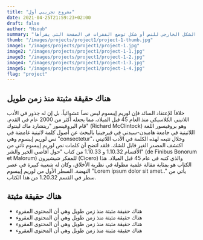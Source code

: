 ```yaml
---
title: "مشروع تجريبي أول"
date: 2021-04-25T21:59:23+02:00
draft: false
author: "Hsoub"
summary: "هناك حقيقة مثبتة منذ زمن طويل وهي أن المحتوى المقروء لصفحة ما سيلهي القارئ عن التركيز على الشكل الخارجي للنص أو شكل توضع الفقرات في الصفحة التي يقرأها"
thumb: "/images/projects/project1/project-1-thumb.jpg"
image1: "/images/projects/project1/project-1.jpg"
image2: "/images/projects/project1/project-1-1.jpg"
image3: "/images/projects/project1/project-1-2.jpg"
image4: "/images/projects/project1/project-1-3.jpg"
image5: "/images/projects/project1/project-1-4.jpg"
flag: "project"
---
```


## هناك حقيقة مثبتة منذ زمن طويل 

خلافاَ للإعتقاد السائد فإن لوريم إيبسوم ليس نصاَ عشوائياً، بل إن له جذور في الأدب اللاتيني الكلاسيكي منذ العام 45 قبل الميلاد، مما يجعله أكثر من 2000 عام في القدم. قام البروفيسور "ريتشارد ماك لينتوك" (Richard McClintock) وهو بروفيسور اللغة اللاتينية في جامعة هامبدن-سيدني في فيرجينيا بالبحث عن أصول كلمة لاتينية غامضة في نص لوريم إيبسوم وهي "consectetur"، وخلال تتبعه لهذه الكلمة في الأدب اللاتيني اكتشف المصدر الغير قابل للشك. فلقد اتضح أن كلمات نص لوريم إيبسوم تأتي من الأقسام 1.10.32 و 1.10.33 من كتاب "حول أقاصي الخير والشر" (de Finibus Bonorum et Malorum) للمفكر شيشيرون (Cicero) والذي كتبه في عام 45 قبل الميلاد. هذا الكتاب هو بمثابة مقالة علمية مطولة في نظرية الأخلاق، وكان له شعبية كبيرة في عصر النهضة. السطر الأول من لوريم إيبسوم "Lorem ipsum dolor sit amet.." يأتي من سطر في القسم 1.20.32 من هذا الكتاب.

## هناك حقيقة مثبتة
- هناك حقيقة مثبتة منذ زمن طويل وهي أن المحتوى المقروء
- هناك حقيقة مثبتة منذ زمن طويل وهي أن المحتوى المقروء
- هناك حقيقة مثبتة منذ زمن طويل وهي أن المحتوى المقروء
- هناك حقيقة مثبتة منذ زمن طويل وهي أن المحتوى المقروء